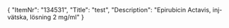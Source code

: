 {
  "ItemNr": "134531",
  "Title": "test",
  "Description": "Epirubicin Actavis, inj-vätska, lösning 2 mg/ml"
}